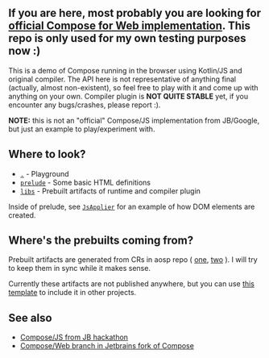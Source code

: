 ## If you are here, most probably you are looking for [official Compose for Web implementation](https://github.com/JetBrains/compose-jb/tree/master/tutorials/Web/Getting_Started). This repo is only used for my own testing purposes now :)

This is a demo of Compose running in the browser using Kotlin/JS and original compiler.
The API here is not representative of anything final (actually, almost non-existent), so feel free to play with it and come up with anything on your own.
Compiler plugin is **NOT QUITE STABLE** yet, if you encounter any bugs/crashes, please report :).

**NOTE:** this is not an "official" Compose/JS implementation from JB/Google, but just an example to play/experiment with.

## Where to look?

- [`.`](./src/main/kotlin) - Playground
- [`prelude`](./prelude/src/main/kotlin/compose/web) - Some basic HTML definitions
- [`libs`](./libs/) - Prebuilt artifacts of runtime and compiler plugin

Inside of prelude, see [`JsApplier`](./prelude/src/main/kotlin/compose/web/internal/JsApplier.kt) for an example of how DOM elements are created.

## Where's the prebuilts coming from?

Prebuilt artifacts are generated from CRs in aosp repo (
[one](https://android-review.googlesource.com/c/platform/frameworks/support/+/1535138), 
[two](https://android-review.googlesource.com/c/platform/frameworks/support/+/1535139)
). I will try to keep them in sync while it makes sense.

Currently these artifacts are not published anywhere, but you can use [this template](https://github.com/ShikaSD/compose-browser-external-template) to include it in other projects.

## See also

- [Compose/JS from JB hackathon](https://github.com/JetBrains/compose-for-web-demos)
- [Compose/Web branch in Jetbrains fork of Compose](https://github.com/JetBrains/androidx/tree/compose-web-main)
